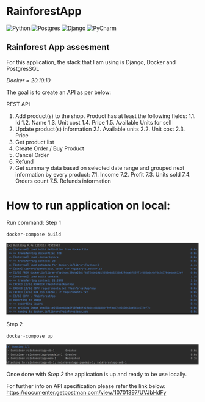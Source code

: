 # RainforestApp
![Python](https://img.shields.io/badge/python-3670A0?style=for-the-badge&logo=python&logoColor=ffdd54)
![Postgres](https://img.shields.io/badge/postgres-%23316192.svg?style=for-the-badge&logo=postgresql&logoColor=white)
![Django](https://img.shields.io/badge/django-%23092E20.svg?style=for-the-badge&logo=django&logoColor=white)
![PyCharm](https://img.shields.io/badge/pycharm-143?style=for-the-badge&logo=pycharm&logoColor=black&color=black&labelColor=green)

<h2>Rainforest App assesment</h2>

For this application, the stack that I am using is Django, Docker and PostgresSQL

*Docker = 20.10.10*

The goal is to create an API as per below:
 
REST API
1. 	Add product(s) to the shop.
Product has at least the following fields:
1.1.  Id
1.2.  Name
1.3.  Unit cost
1.4.  Price
1.5.  Available Units for sell
2. 	Update product(s) information
2.1.  Available units
2.2.  Unit cost
2.3.  Price
3. 	Get product list
4. 	Create Order / Buy Product
5. 	Cancel Order
6. 	Refund
7. 	Get summary data based on selected date range and grouped next information by every product:
7.1.  Income
7.2.  Profit
7.3.  Units sold
7.4.  Orders count
7.5.  Refunds information
 
<h1>How to run application on local:</h1>

Run command:
Step 1
```
docker-compose build

```
<img src = "image/Screenshot%202021-11-26%20223410.png">

Step 2
```
docker-compose up

```
<img src = "image/Screenshot%202021-11-26%20223454.png" >


Once done with *Step 2* the application is up and ready to be use locally.

For further info on API specification please refer the link below:
https://documenter.getpostman.com/view/10701397/UVJbHdFy


